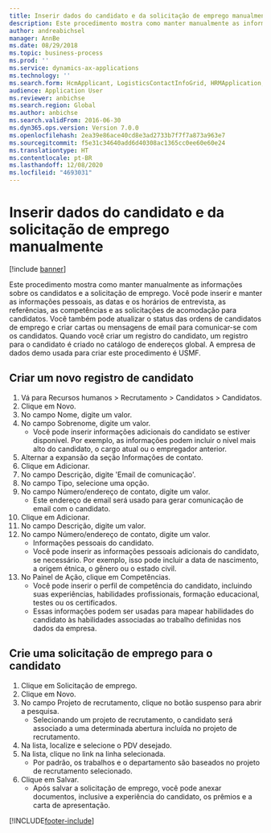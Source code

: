 ```yaml
---
title: Inserir dados do candidato e da solicitação de emprego manualmente
description: Este procedimento mostra como manter manualmente as informações sobre os candidatos e a solicitação de emprego.
author: andreabichsel
manager: AnnBe
ms.date: 08/29/2018
ms.topic: business-process
ms.prod: ''
ms.service: dynamics-ax-applications
ms.technology: ''
ms.search.form: HcmApplicant, LogisticsContactInfoGrid, HRMApplication,  DirPartyTable
audience: Application User
ms.reviewer: anbichse
ms.search.region: Global
ms.author: anbichse
ms.search.validFrom: 2016-06-30
ms.dyn365.ops.version: Version 7.0.0
ms.openlocfilehash: 2ea39e86ace40cd8e3ad2733b7f7f7a873a963e7
ms.sourcegitcommit: f5e31c34640add6d40308ac1365cc0ee60e60e24
ms.translationtype: HT
ms.contentlocale: pt-BR
ms.lasthandoff: 12/08/2020
ms.locfileid: "4693031"
---
```

# <a name="enter-applicant-and-application-data-manually"></a>Inserir dados do candidato e da solicitação de emprego manualmente

[!include [banner](../../includes/banner.md)]

Este procedimento mostra como manter manualmente as informações sobre os candidatos e a solicitação de emprego.   Você pode inserir e manter as informações pessoais, as datas e os horários de entrevista, as referências, as competências e as solicitações de acomodação para candidatos. Você também pode atualizar o status das ordens de candidatos de emprego e criar cartas ou mensagens de email para comunicar-se com os candidatos. Quando você criar um registro do candidato, um registro para o candidato é criado no catálogo de endereços global.       A empresa de dados demo usada para criar este procedimento é USMF.


## <a name="create-a-new-applicant-record"></a>Criar um novo registro de candidato
1. Vá para Recursos humanos > Recrutamento > Candidatos > Candidatos.
2. Clique em Novo.
3. No campo Nome, digite um valor.
4. No campo Sobrenome, digite um valor.
    * Você pode inserir informações adicionais do candidato se estiver disponível. Por exemplo, as informações podem incluir o nível mais alto do candidato, o cargo atual ou o empregador anterior.  
5. Alternar a expansão da seção Informações de contato.
6. Clique em Adicionar.
7. No campo Descrição, digite 'Email de comunicação'.
8. No campo Tipo, selecione uma opção.
9. No campo Número/endereço de contato, digite um valor.
    * Este endereço de email será usado para gerar comunicação de email com o candidato.  
10. Clique em Adicionar.
11. No campo Descrição, digite um valor.
12. No campo Número/endereço de contato, digite um valor.
    * Informações pessoais do candidato.  
    * Você pode inserir as informações pessoais adicionais do candidato, se necessário. Por exemplo, isso pode incluir a data de nascimento, a origem étnica, o gênero ou o estado civil.  
13. No Painel de Ação, clique em Competências.
    * Você pode inserir o perfil de competência do candidato, incluindo suas experiências, habilidades profissionais, formação educacional, testes ou os certificados.  
    * Essas informações podem ser usadas para mapear habilidades do candidato às habilidades associadas ao trabalho definidas nos dados da empresa.   

## <a name="create-an-application-for-the-applicant"></a>Crie uma solicitação de emprego para o candidato
1. Clique em Solicitação de emprego.
2. Clique em Novo.
3. No campo Projeto de recrutamento, clique no botão suspenso para abrir a pesquisa.
    * Selecionando um projeto de recrutamento, o candidato será associado a uma determinada abertura incluída no projeto de recrutamento.  
4. Na lista, localize e selecione o PDV desejado.
5. Na lista, clique no link na linha selecionada.
    * Por padrão, os trabalhos e o departamento são baseados no projeto de recrutamento selecionado.  
6. Clique em Salvar.
    * Após salvar a solicitação de emprego, você pode anexar documentos, inclusive a experiência do candidato, os prêmios e a carta de apresentação.  



[!INCLUDE[footer-include](../../../../includes/footer-banner.md)]